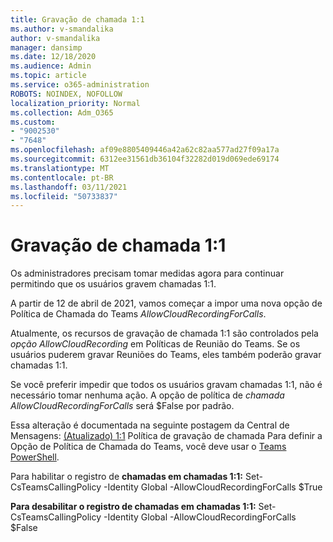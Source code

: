 ```yaml
---
title: Gravação de chamada 1:1
ms.author: v-smandalika
author: v-smandalika
manager: dansimp
ms.date: 12/18/2020
ms.audience: Admin
ms.topic: article
ms.service: o365-administration
ROBOTS: NOINDEX, NOFOLLOW
localization_priority: Normal
ms.collection: Adm_O365
ms.custom:
- "9002530"
- "7648"
ms.openlocfilehash: af09e8805409446a42a62c82aa577ad27f09a17a
ms.sourcegitcommit: 6312ee31561db36104f32282d019d069ede69174
ms.translationtype: MT
ms.contentlocale: pt-BR
ms.lasthandoff: 03/11/2021
ms.locfileid: "50733837"
---
```

# <a name="11-call-recording"></a>Gravação de chamada 1:1

Os administradores precisam tomar medidas agora para continuar permitindo que os usuários gravem chamadas 1:1.
 
A partir de 12 de abril de 2021, vamos começar a impor uma nova opção de Política de Chamada do Teams *AllowCloudRecordingForCalls*. 

Atualmente, os recursos de gravação de chamada 1:1 são controlados pela *opção AllowCloudRecording* em Políticas de Reunião do Teams. Se os usuários puderem gravar Reuniões do Teams, eles também poderão gravar chamadas 1:1.

Se você preferir impedir que todos os usuários gravam chamadas 1:1, não é necessário tomar nenhuma ação. A opção de política de *chamada AllowCloudRecordingForCalls* será $False por padrão.

Essa alteração é documentada na seguinte postagem da Central de Mensagens: [(Atualizado) 1:1](https://portal.microsoft.com/Adminportal/Home?ref=MessageCenter/:/messages/MC238796) Política de gravação de chamada Para definir a Opção de Política de Chamada do Teams, você deve usar o [Teams PowerShell](https://docs.microsoft.com/microsoftteams/teams-powershell-install).

Para habilitar o registro de **chamadas em chamadas 1:1:** Set-CsTeamsCallingPolicy -Identity Global -AllowCloudRecordingForCalls $True

**Para desabilitar o registro de chamadas em chamadas 1:1:** Set-CsTeamsCallingPolicy -Identity Global -AllowCloudRecordingForCalls $False

